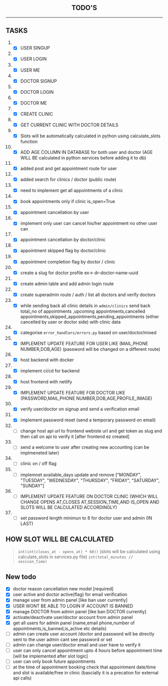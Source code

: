 #

<h2 align='center'>TODO'S</h2>
<hr>

## TASKS

1. - [X] USER SINGUP
1. - [X] USER LOGIN
1. - [X] USER ME
1. - [X] DOCTOR SIGNUP
1. - [X] DOCTOR LOGIN
1. - [X] DOCTOR ME
1. - [X] CREATE CLINIC
1. - [X] GET CURRENT CLINIC WITH DOCTOR DETAILS
1. - [x] Slots will be automatically calculated in python using calculate_slots function
1. - [x] ADD AGE COLUMN IN DATABASE for both user and doctor (AGE WILL BE calculated in python services before adding it to db)
1. - [x] added post and get appointment route for user
1. - [x] added search for clinics / doctor (public route)
1. - [x] need to implement get all appointments of a clinic
1. - [x] book appointments only if clinic is_open=True
1. - [x] appointment cancellation by user
1. - [x] implement only user can cancel his/her appointment no other user can
1. - [x] appointment cancellation by doctor/clinic
1. - [x] appointment skipped flag by doctor/clinic
1. - [x] appointment completion  flag by doctor / clinic
1. - [x] create a slug for doctor profile ex-> dr-doctor-name-uuid
1. - [x] create admin table and add admin login route
1. - [x] create superadmin route / auth / list all doctors and verify doctors
1. - [x] while sending back all clinic details in `admin/clinics` send back total_no of appointments ,upcoming appointments,cancelled appointments,skipped_appointments,pending_appointments (either cancelled by user or doctor side) with clinic data
1. - [x] categorise `error_handlers/errors.py` based on user/doctor/mixed
1. - [x] IMPLEMENT UPDATE FEATURE FOR USER LIKE (MAIL,PHONE NUMBER,DOB,AGE) (password will be changed on a different route)
1. - [x] host backend with docker
1. - [x] implement ci/cd for backend
1. - [x] host frontend with netlify
1. - [x] IMPLEMENT UPDATE FEATURE FOR DOCTOR LIKE (PASSWORD,MAIL,PHONE NUMBER,DOB,AGE,PROFILE_IMAGE)
1. - [x] verify user/doctor on signup and send a verification email
1. - [x] implement password reset (send a temporary password on email)
1. - [ ] change host api url to frontend webiste url and get token as slug and then call on api to verify it [after frontend ez created]
1. - [ ] send a welcome to user after creating new accounting (can be implmeneted later)
1. - [ ] clinic on / off flag
1. - [ ] implemnet available_days update and remove ["MONDAY", "TUESDAY", "WEDNESDAY", "THURSDAY", "FRIDAY", "SATURDAY", "SUNDAY"]
1. - [ ] IMPLEMENT UPDATE FEATURE ON DOCTOR CLINIC (WHICH WILL CHANGE OPENS AT,CLOSES AT,SESSION_TIME,AND IS_OPEN AND SLOTS WILL BE CALCULATED ACCORDINGLY)
1. - [ ] set password length minimun to 8 for doctor user and admin (IN LAST)

## HOW SLOT WILL BE CALCULATED

> `int(int(closes_at - opens_at) * 60))` (slots will be calculated using calculate_slots in services.py file)
> `int(total_minutes // session_time)`

## New todo

- [x] doctor reason cancellation new model [required]
- [x] user active  and doctor active(flag) for email verification
- [X] manage user from admin panel [like ban user currently]
- [X] USER WONT BE ABLE TO LOGIN IF ACCOUNT IS BANNED
- [x] manage DOCTOR from admin panel [like ban DOCTOR currently]
- [x] activate/deactivate user/doctor account from admin panel
- [X] get all users for admin panel (name,email phone,number of appointments,is_banned,is_active etc details)
- [ ] admin can create user account /doctor and password will be directly sent to the user admin cant see password or set
- [ ] admin can change user/doctor email and user have to verify it
- [ ] user can only cancel appointment upto 4 hours before appointment time [will be implemented after slot logic]
- [ ] user can only book future appointments
- [ ] at the time of appointment booking check that appointment date/time and slot is available/free in clinic (bascially it is a precation for external api calls)
